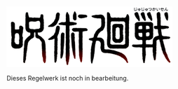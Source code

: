 <img src="img/logo.png" style="width: 75%; height: auto; margin: 0 auto;" />

Dieses Regelwerk ist noch in bearbeitung.
